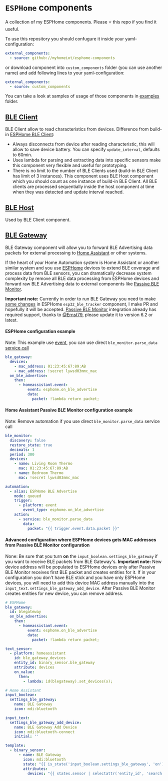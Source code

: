 # `ESPHome` components

A collection of my ESPHome components.
Please ⭐️ this repo if you find it useful.

To use this repository you should confugure it inside your yaml-configuration:
```yaml
external_components:
  - source: github://myhomeiot/esphome-components
```

or download component into `custom_components` folder (you can use another name) and add following lines to your yaml-configuration:
```yaml
external_components:
  - source: custom_components
```

You can take a look at samples of usage of those components in [examples](examples) folder.

## [BLE Client](components/myhomeiot_ble_client)
BLE Client allow to read characteristics from devices.
Difference from build-in [ESPHome BLE Client](https://esphome.io/components/sensor/ble_client.html):
- Always disconnects from device after reading characteristic, this will allow to save device battery. You can specify `update_interval`, defaults to 60min.
- Uses lambda for parsing and extracting data into specific sensors make this component very flexible and useful for prototyping.
- There is no limit to the number of BLE Clients used (build-in BLE Client has limit of 3 instances). This component uses BLE Host component which you should count as one instance of build-in BLE Client. All BLE clients are processed sequentially inside the host component at time when they was detected and update interval reached.

## [BLE Host](components/myhomeiot_ble_host)
Used by BLE Client component.

## [BLE Gateway](components/ble_gateway)
BLE Gateway component will allow you to forward BLE Advertising data packets for external processing to [Home Assistant](https://www.home-assistant.io) or other systems.

If the heart of your Home Automation system is Home Assistant or another similar system and you use [ESPHome](https://esphome.io) devices to extend BLE coverage and process data from BLE sensors, you can dramatically decrease system complexity by remove all BLE data processing from ESPHome devices and forward raw BLE Advertising data to external components like [Passive BLE Monitor](https://github.com/custom-components/ble_monitor).

**Important note:** Currently in order to run BLE Gateway you need to make [some changes](https://github.com/esphome/esphome/pull/2854) in ESPHome `esp32_ble_tracker` component, I make PR and hopefully it will be accepted.
[Passive BLE Monitor](https://github.com/custom-components/ble_monitor) integration already has required support, thanks to [@Ernst79](https://github.com/Ernst79), please update it to version 6.2 or latest.

#### ESPHome configuration example
Note: This example use [event](https://esphome.io/components/api.html#homeassistant-event-action), you can use direct `ble_monitor.parse_data` [service call](https://esphome.io/components/api.html#homeassistant-service-action)
```yaml
ble_gateway:
  devices:
    - mac_address: 01:23:45:67:89:AB
    - mac_address: !secret lywsd03mmc_mac
  on_ble_advertise:
    then:
      - homeassistant.event:
          event: esphome.on_ble_advertise
          data:
            packet: !lambda return packet;
```

#### Home Assistant Passive BLE Monitor configuration example
Note: Remove automation if you use direct `ble_monitor.parse_data` service call
```yaml
ble_monitor:
  discovery: false
  restore_state: true
  decimals: 1
  period: 300
  devices:
    - name: Living Room Thermo
      mac: 01:23:45:67:89:AB
    - name: Bedroom Thermo
      mac: !secret lywsd03mmc_mac

automation:
  - alias: ESPHome BLE Advertise
    mode: queued
    trigger:
      - platform: event
        event_type: esphome.on_ble_advertise
    action:
      - service: ble_monitor.parse_data
        data:
          packet: "{{ trigger.event.data.packet }}"
```

#### Advanced configuration where ESPHome devices gets MAC addresses from Passive BLE Monitor configuration
None: Be sure that you turn **on** the `input_boolean.settings_ble_gateway` if you want to receive BLE packets from BLE Gateway's.
**Important note:** New device address will be populated to ESPHome devices only after Passive BLE Monitor receives first BLE packet and creates entities for it. If in your configuration you don't have BLE stick and you have only ESPHome devices, you will need to add this device MAC address manually into the `input_text.settings_ble_gateway_add_device`. After Passive BLE Monitor creates entities for new device, you can remove address.
```yaml
# ESPHome
ble_gateway:
  id: blegateway
  on_ble_advertise:
    then:
      - homeassistant.event:
          event: esphome.on_ble_advertise
          data:
            packet: !lambda return packet;

text_sensor:
  - platform: homeassistant
    id: ble_gateway_devices
    entity_id: binary_sensor.ble_gateway
    attribute: devices
    on_value:
      then:
        - lambda: id(blegateway).set_devices(x);

# Home Assistant
input_boolean:
  settings_ble_gateway:
    name: BLE Gateway
    icon: mdi:bluetooth

input_text:
  settings_ble_gateway_add_device:
    name: BLE Gateway Add Device
    icon: mdi:bluetooth-connect
    initial: ''

template:
  - binary_sensor:
      - name: BLE Gateway
        icon: mdi:bluetooth
        state: "{{ is_state('input_boolean.settings_ble_gateway', 'on') }}"
        attributes:
          devices: "{{ states.sensor | selectattr('entity_id', 'search', '^sensor.ble_') | selectattr('attributes.mac address', 'defined') | map(attribute='attributes.mac address') | unique | sort | join('') | replace(':', '') ~ (states('input_text.settings_ble_gateway_add_device') | replace(':', '') | trim) if is_state('binary_sensor.ble_gateway', 'on') }}"
```
